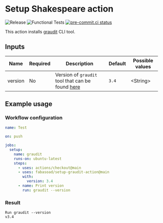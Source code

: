 # Setup Shakespeare action

![Release](https://img.shields.io/github/v/release/fabasoad/setup-graudit-action?include_prereleases)
![Functional Tests](https://github.com/fabasoad/setup-graudit-action/workflows/Functional%20Tests/badge.svg)
[![pre-commit.ci status](https://results.pre-commit.ci/badge/github/fabasoad/setup-graudit-action/main.svg)](https://results.pre-commit.ci/latest/github/fabasoad/setup-graudit-action/main)

This action installs [graudit](https://github.com/wireghoul/graudit) CLI tool.

## Inputs

<!-- markdownlint-disable MD013 -->
| Name    | Required | Description                                                                                       | Default | Possible values |
|---------|----------|---------------------------------------------------------------------------------------------------|---------|-----------------|
| version | No       | Version of `graudit` tool that can be found [here](https://github.com/wireghoul/graudit/releases) | `3.4`   | &lt;String&gt;  |
<!-- markdownlint-enable MD013 -->

## Example usage

### Workflow configuration

```yaml
name: Test

on: push

jobs:
  setup:
    name: graudit
    runs-on: ubuntu-latest
    steps:
      - uses: actions/checkout@main
      - uses: fabasoad/setup-graudit-action@main
        with:
          version: 3.4
      - name: Print version
        run: graudit --version
```

### Result

```shell
Run graudit --version
v3.4
```
